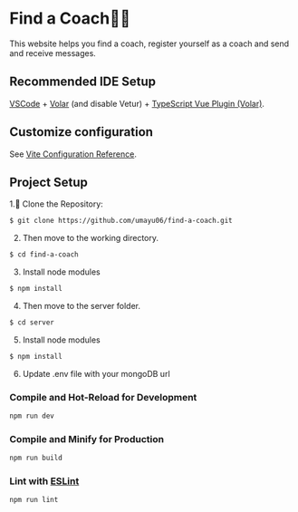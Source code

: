 # Find a Coach👩‍🏫

This website helps you find a coach, register yourself as a coach and send and receive messages. 

## Recommended IDE Setup

[VSCode](https://code.visualstudio.com/) + [Volar](https://marketplace.visualstudio.com/items?itemName=Vue.volar) (and disable Vetur) + [TypeScript Vue Plugin (Volar)](https://marketplace.visualstudio.com/items?itemName=Vue.vscode-typescript-vue-plugin).

## Customize configuration

See [Vite Configuration Reference](https://vitejs.dev/config/).

## Project Setup

1.👯 Clone the Repository:
```sh
$ git clone https://github.com/umayu06/find-a-coach.git 
```

2. Then move to the working directory.
```sh
$ cd find-a-coach
```

3. Install node modules
```sh
$ npm install
```

4. Then move to the server folder.
```sh
$ cd server
```

5. Install node modules
```sh
$ npm install
```

6. Update .env file with your mongoDB url


### Compile and Hot-Reload for Development

```sh
npm run dev
```

### Compile and Minify for Production

```sh
npm run build
```

### Lint with [ESLint](https://eslint.org/)

```sh
npm run lint
```
